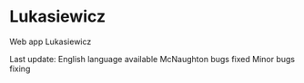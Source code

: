 # Lukasiewicz
Web app Lukasiewicz


Last update:
English language available
McNaughton bugs fixed
Minor bugs fixing
